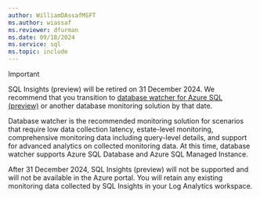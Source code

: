 ```yaml
---
author: WilliamDAssafMSFT
ms.author: wiassaf
ms.reviewer: dfurman
ms.date: 09/18/2024
ms.service: sql
ms.topic: include
---
```

> [!IMPORTANT]
> SQL Insights (preview) will be retired on 31 December 2024. We recommend that you transition to [database watcher for Azure SQL (preview)](../database-watcher-overview.md) or another database monitoring solution by that date.
>
> Database watcher is the recommended monitoring solution for scenarios that require low data collection latency, estate-level monitoring, comprehensive monitoring data including query-level details, and support for advanced analytics on collected monitoring data. At this time, database watcher supports Azure SQL Database and Azure SQL Managed Instance.
>
> After 31 December 2024, SQL Insights (preview) will not be supported and will not be available in the Azure portal. You will retain any existing monitoring data collected by SQL Insights in your Log Analytics workspace.